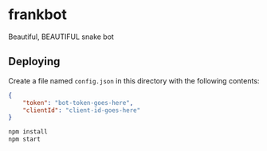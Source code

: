 # frankbot
Beautiful, BEAUTIFUL snake bot

## Deploying

Create a file named `config.json` in this directory with the following contents:

```json
{
	"token": "bot-token-goes-here",
    "clientId": "client-id-goes-here"
}
```

```bash
npm install
npm start
```
